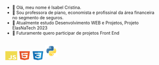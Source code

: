 - 👋 Olá, meu nome é Isabel Cristina.
- 👀 Sou professora de piano, economista e profissinal da área financeira no segmento de seguros.  
- 🌱 Atualmente estudo Desenvolvimento WEB e Projetos, Projeto ElasNaTech 2023
- 💞️ Futuramente quero participar de projetos Front End

<div style="display: inline_block"><br>
  <img align="center" alt="JavaScript" height="30" width="40" src="https://raw.githubusercontent.com/devicons/devicon/master/icons/javascript/javascript-plain.svg">
  <img align="center" alt="HTML" height="30" width="40" src="https://raw.githubusercontent.com/devicons/devicon/master/icons/html5/html5-original.svg">
  <img align="center" alt="CSS" height="30" width="40" src="https://raw.githubusercontent.com/devicons/devicon/master/icons/css3/css3-original.svg">
  <img src="https://raw.githubusercontent.com/devicons/devicon/master/icons/python/python-original.svg" alt="python" width="40" height="40"/> 
</div> 

<!---
isacristinagian/isacristinagian is a ✨ special ✨ repository because its `README.md` (this file) appears on your GitHub profile.
You can click the Preview link to take a look at your changes.
--->
